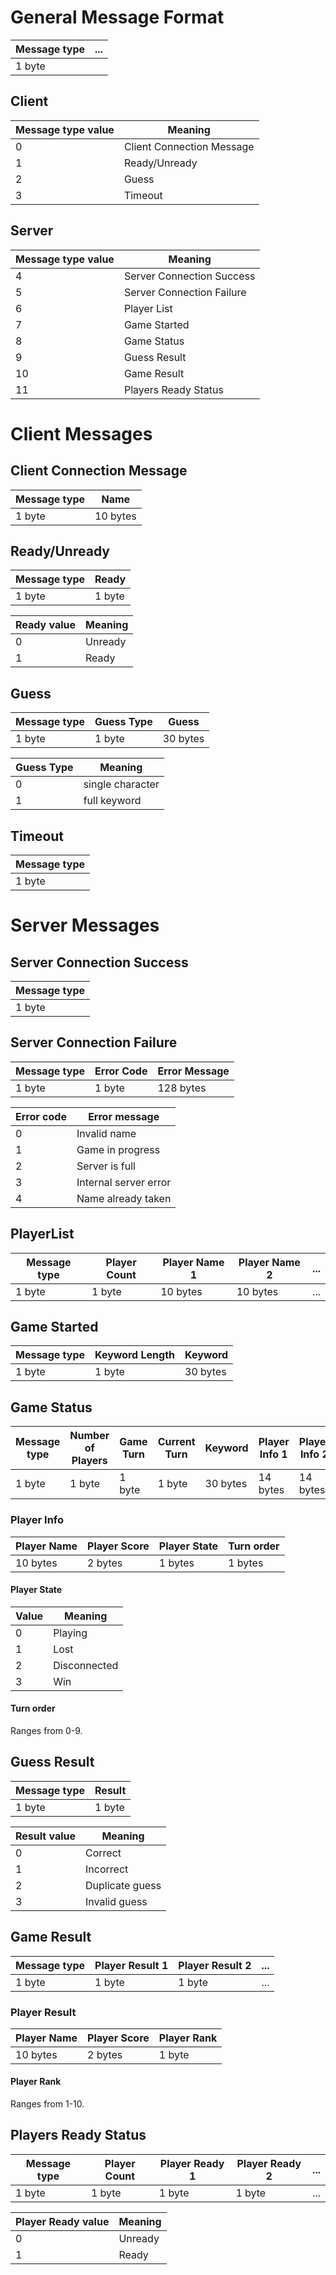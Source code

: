 # General Message Format
|Message type|...|
|------------|---|
|1 byte      |   |

## Client
|Message type value | Meaning                   |
|-------------------|---------------------------|
|0                  |Client Connection Message  |
|1                  |Ready/Unready              |
|2                  |Guess                      |
|3                  |Timeout                    |

## Server
|Message type value | Meaning                   |
|-------------------|---------------------------|
|4                  |Server Connection Success  |
|5                  |Server Connection Failure  |
|6                  |Player List                |
|7                  |Game Started               |
|8                  |Game Status                |
|9                  |Guess Result               |
|10                 |Game Result                |
|11                 |Players Ready Status       |
# Client Messages
## Client Connection Message
|Message type|Name      |
|------------|----------|
|1 byte      |10 bytes  |

## Ready/Unready
|Message type|Ready |
|------------|------|
|1 byte      |1 byte|

|Ready value    |Meaning    |
|---------------|-----------|
|0              |Unready    |
|1              |Ready      |

## Guess
|Message type|Guess Type|Guess      |
|------------|----------|-----------|
|1 byte      |1 byte    |30 bytes   |

|Guess Type |Meaning         |
|-----------|----------------|
|0          |single character|
|1          |full keyword    |

## Timeout
|Message type|
|------------|
|1 byte      |

# Server Messages
## Server Connection Success
|Message type|
|------------|
|1 byte      |


## Server Connection Failure
|Message type|Error Code|Error Message  |
|------------|----------|---------------|
|1 byte      |1 byte    |128 bytes      |

|Error code |Error message          |
|-----------|-----------------------|
|0          |Invalid name           |
|1          |Game in progress       |
|2          |Server is full         |
|3          |Internal server error  |
|4          |Name already taken     |    

## PlayerList
|Message type|Player Count|Player Name 1|Player Name 2|...|
|------------|------------|-------------|-------------|---|
|1 byte      |1 byte      |10 bytes     |10 bytes     |...|

## Game Started
|Message type|Keyword Length|Keyword    |
|------------|--------------|-----------|
|1 byte      |1 byte        |30 bytes   |

## Game Status
|Message type|Number of Players|Game Turn |Current Turn   |Keyword    |Player Info 1|Player Info 2|...|
|------------|-----------------|----------|---------------|-----------|-------------|-------------|---|
|1 byte      |1 byte           |1 byte    |1 byte         |30 bytes   |14 bytes     |14 bytes     |...|

### Player Info
|Player Name|Player Score   |Player State   |Turn order |
|-----------|---------------|---------------|-----------|
|10 bytes   |2 bytes        |1 bytes        |1 bytes    |

#### Player State

|Value  |Meaning        |
|-------|---------------|
|0      |Playing        |
|1      |Lost           |
|2      |Disconnected   |
|3      |Win            |

#### Turn order
Ranges from 0-9.

## Guess Result
|Message type|Result|
|------------|------|
|1 byte      |1 byte|

|Result value|Meaning         |
|------------|----------------|
|0           |Correct         |
|1           |Incorrect       |
|2           |Duplicate guess |
|3           |Invalid guess   |


## Game Result
|Message type|Player Result 1   |Player Result 2    |...|
|------------|------------------|-------------------|---|
|1 byte      |1 byte            |1 byte             |...|

### Player Result
|Player Name|Player Score   |Player Rank|
|-----------|---------------|-----------|
|10 bytes   |2 bytes        |1 byte     |

#### Player Rank
Ranges from 1-10.

## Players Ready Status
|Message type|Player Count|Player Ready 1|Player Ready 2|...|
|------------|------------|--------------|--------------|---|
|1 byte      |1 byte      |1 byte        |1 byte        |...|

|Player Ready value|Meaning    |
|------------------|-----------|
|0                 |Unready    |
|1                 |Ready      |

